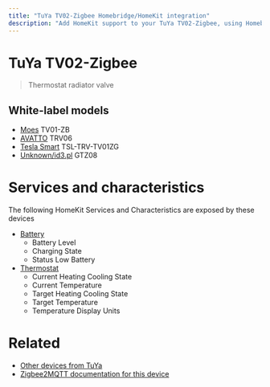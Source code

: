 ```yaml
---
title: "TuYa TV02-Zigbee Homebridge/HomeKit integration"
description: "Add HomeKit support to your TuYa TV02-Zigbee, using Homebridge, Zigbee2MQTT and homebridge-z2m."
---
```

<!---
This file has been GENERATED using src/docgen/docgen.ts
DO NOT EDIT THIS FILE MANUALLY!
-->
# TuYa TV02-Zigbee
> Thermostat radiator valve


## White-label models
* [Moes](../index.md#moes) TV01-ZB
* [AVATTO](../index.md#avatto) TRV06
* [Tesla Smart](../index.md#tesla_smart) TSL-TRV-TV01ZG
* [Unknown/id3.pl](../index.md#unknown_id3_pl) GTZ08

# Services and characteristics
The following HomeKit Services and Characteristics are exposed by
these devices

* [Battery](../../battery.md)
  * Battery Level
  * Charging State
  * Status Low Battery
* [Thermostat](../../climate.md)
  * Current Heating Cooling State
  * Current Temperature
  * Target Heating Cooling State
  * Target Temperature
  * Temperature Display Units


# Related
* [Other devices from TuYa](../index.md#tuya)
* [Zigbee2MQTT documentation for this device](https://www.zigbee2mqtt.io/devices/TV02-Zigbee.html)